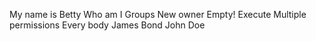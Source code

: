 My name is Betty
 Who am I
Groups
 New owner
Empty!
Execute
Multiple permissions
Every body
James Bond
 John Doe
